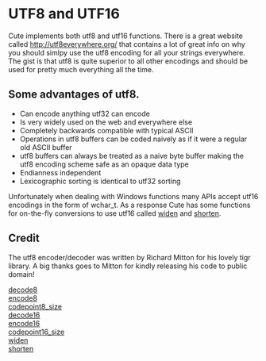 # UTF8 and UTF16

Cute implements both utf8 and utf16 functions. There is a great website called http://utf8everywhere.org/ that contains a lot of great info on why you should simlpy use the utf8 encoding for all your strings everywhere. The gist is that utf8 is quite superior to all other encodings and should be used for pretty much everything all the time.

## Some advantages of utf8.

* Can encode anything utf32 can encode
* Is very widely used on the web and everywhere else
* Completely backwards compatible with typical ASCII
* Operations in utf8 buffers can be coded naively as if it were a regular old ASCII buffer
* utf8 buffers can always be treated as a naive byte buffer making the utf8 encoding scheme safe as an opaque data type
* Endianness independent
* Lexicographic sorting is identical to utf32 sorting

Unfortunately when dealing with Windows functions many APIs accept utf16 encodings in the form of wchar_t. As a response Cute has some functions for on-the-fly conversions to use utf16 called [widen](https://github.com/RandyGaul/cute_framework/blob/master/doc/string/utf8/widen.md) and [shorten](https://github.com/RandyGaul/cute_framework/blob/master/doc/string/utf8/shorten.md).

## Credit

The utf8 encoder/decoder was written by Richard Mitton for his lovely tigr library. A big thanks goes to Mitton for kindly releasing his code to public domain!

[decode8](https://github.com/RandyGaul/cute_framework/blob/master/doc/string/utf8/decode8.md)  
[encode8](https://github.com/RandyGaul/cute_framework/blob/master/doc/string/utf8/encode8.md)  
[codepoint8_size](https://github.com/RandyGaul/cute_framework/blob/master/doc/string/utf8/codepoint8_size.md)  
[decode16](https://github.com/RandyGaul/cute_framework/blob/master/doc/string/utf8/decode16.md)  
[encode16](https://github.com/RandyGaul/cute_framework/blob/master/doc/string/utf8/encode16.md)  
[codepoint16_size](https://github.com/RandyGaul/cute_framework/blob/master/doc/string/utf8/codepoint16_size.md)  
[widen](https://github.com/RandyGaul/cute_framework/blob/master/doc/string/utf8/widen.md)  
[shorten](https://github.com/RandyGaul/cute_framework/blob/master/doc/string/utf8/shorten.md)  
